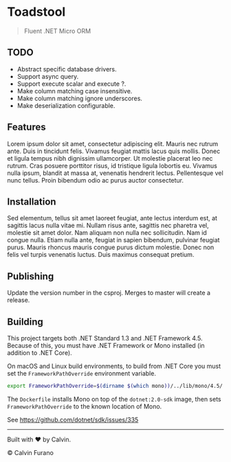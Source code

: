 # Toadstool

> Fluent .NET Micro ORM

## TODO

* Abstract specific database drivers.
* Support async query.
* Support execute scalar and execute ?.
* Make column matching case insensitive.
* Make column matching ignore underscores.
* Make deserialization configurable.

## Features

Lorem ipsum dolor sit amet, consectetur adipiscing elit. Mauris nec rutrum ante. Duis in tincidunt felis. Vivamus feugiat mattis lacus quis mollis. Donec et ligula tempus nibh dignissim ullamcorper. Ut molestie placerat leo nec rutrum. Cras posuere porttitor risus, id tristique ligula lobortis eu. Vivamus nulla ipsum, blandit at massa at, venenatis hendrerit lectus. Pellentesque vel nunc tellus. Proin bibendum odio ac purus auctor consectetur.

## Installation

Sed elementum, tellus sit amet laoreet feugiat, ante lectus interdum est, at sagittis lacus nulla vitae mi. Nullam risus ante, sagittis nec pharetra vel, molestie sit amet dolor. Nam aliquam non nulla nec sollicitudin. Nam id congue nulla. Etiam nulla ante, feugiat in sapien bibendum, pulvinar feugiat purus. Mauris rhoncus mauris congue purus dictum molestie. Donec non felis vel turpis venenatis luctus. Duis maximus consequat pretium.

## Publishing

Update the version number in the csproj. Merges to master will create a release.

## Building

This project targets both .NET Standard 1.3 and .NET Framework 4.5. Because of this, you must have .NET Framework or Mono installed (in addition to .NET Core).

On macOS and Linux build environments, to build from .NET Core you must set the `FrameworkPathOverride` environment variable.

```bash
export FrameworkPathOverride=$(dirname $(which mono))/../lib/mono/4.5/
```

The `Dockerfile` installs Mono on top of the `dotnet:2.0-sdk` image, then sets `FrameworkPathOverride` to the known location of Mono.

See https://github.com/dotnet/sdk/issues/335

---

Built with &hearts; by Calvin.

&copy; Calvin Furano